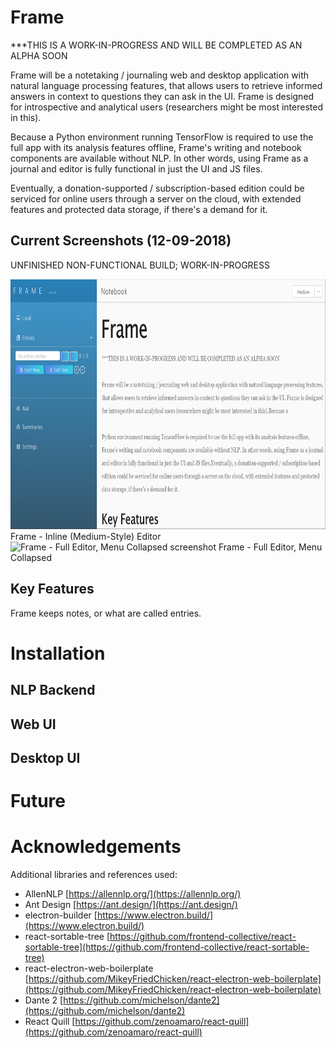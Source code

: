 # Frame

***THIS IS A WORK-IN-PROGRESS AND WILL BE COMPLETED AS AN ALPHA SOON

Frame will be a notetaking / journaling web and desktop application with natural language processing features, that allows users to retrieve informed answers in context to questions they can ask in the UI. Frame is designed for introspective and analytical users (researchers might be most interested in this).

Because a Python environment running TensorFlow is required to use the full app with its analysis features offline, Frame's writing and notebook components are available without NLP. In other words, using Frame as a journal and editor is fully functional in just the UI and JS files.

 Eventually, a donation-supported / subscription-based edition could be serviced for online users through a server on the cloud, with extended features and protected data storage, if there's a demand for it.

## Current Screenshots (12-09-2018)

UNFINISHED NON-FUNCTIONAL BUILD; WORK-IN-PROGRESS

<img src="screenshots/frame-screenshot-1.png" height="400" alt="Frame - Inline (Medium-Style) Editor screenshot"/>
Frame - Inline (Medium-Style) Editor
<img src=“screenshots/frame-screenshot-2.png" height="400" alt="Frame - Full Editor, Menu Collapsed screenshot"/>
Frame - Full Editor, Menu Collapsed 

## Key Features

Frame keeps notes, or what are called entries.

# Installation

## NLP Backend

## Web UI

## Desktop UI

# Future

# Acknowledgements

Additional libraries and references used:

- AllenNLP [https://allennlp.org/](https://allennlp.org/)
- Ant Design [https://ant.design/](https://ant.design/)
- electron-builder [https://www.electron.build/](https://www.electron.build/)
- react-sortable-tree [https://github.com/frontend-collective/react-sortable-tree](https://github.com/frontend-collective/react-sortable-tree)
- react-electron-web-boilerplate [https://github.com/MikeyFriedChicken/react-electron-web-boilerplate](https://github.com/MikeyFriedChicken/react-electron-web-boilerplate)
- Dante 2 [https://github.com/michelson/dante2](https://github.com/michelson/dante2)
- React Quill [https://github.com/zenoamaro/react-quill](https://github.com/zenoamaro/react-quill)
